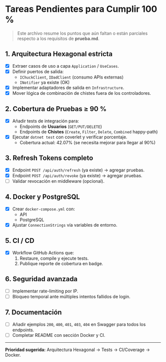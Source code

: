 # Tareas Pendientes para Cumplir 100 %

> Este archivo resume los puntos que aún faltan o están parciales respecto a los requisitos de **prueba.md**.

## 1. Arquitectura Hexagonal estricta
- [x] Extraer casos de uso a capa `Application` / `UseCases`.
- [x] Definir puertos de salida:
  - `IChuckClient`, `IDadClient` (consumo APIs externas)
  - `INotifier` ya existe (OK)
- [x] Implementar adaptadores de salida en `Infrastructure`.
- [x] Mover lógica de combinación de chistes fuera de los controladores.

## 2. Cobertura de Pruebas ≥ 90 %
- [x] Añadir tests de integración para:
  - Endpoints de **Usuarios** (`GET/PUT/DELETE`)
  - Endpoints de **Chistes** (`Create`, `Filter`, `Delete`, `Combined` happy-path)
- [x] Ejecutar `dotnet test` con coverlet y verificar porcentaje.
  - Cobertura actual: 42.07% (se necesita mejorar para llegar al 90%)

## 3. Refresh Tokens completo
- [x] Endpoint `POST /api/auth/refresh` (ya existe) → agregar pruebas.
- [x] Endpoint `POST /api/auth/revoke` (ya existe) → agregar pruebas.
- [ ] Validar revocación en middleware (opcional).

## 4. Docker y PostgreSQL
- [x] Crear `docker-compose.yml` con:
  - API
  - PostgreSQL
- [x] Ajustar `ConnectionStrings` vía variables de entorno.

## 5. CI / CD
- [x] Workflow GitHub Actions que:
  1. Restaure, compile y ejecute tests.
  2. Publique reporte de cobertura en badge.

## 6. Seguridad avanzada
- [ ] Implementar rate-limiting por IP.
- [ ] Bloqueo temporal ante múltiples intentos fallidos de login.

## 7. Documentación
- [ ] Añadir ejemplos `200`, `400`, `401`, `403`, `404` en Swagger para todos los endpoints.
- [ ] Completar README con sección Docker y CI.

---
**Prioridad sugerida:** Arquitectura Hexagonal → Tests → CI/Coverage → Docker. 